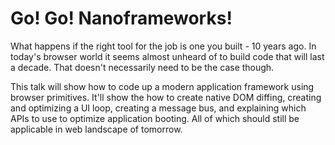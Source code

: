 # Go! Go! Nanoframeworks!

What happens if the right tool for the job is one you built - 10 years ago.
In today's browser world it seems almost unheard of to build code that will
last a decade. That doesn't necessarily need to be the case though.

This talk will show how to code up a modern application framework using browser
primitives. It'll show the how to create native DOM diffing, creating and
optimizing a UI loop, creating a message bus, and explaining which APIs to
use to optimize application booting. All of which should still be applicable in
web landscape of tomorrow.
